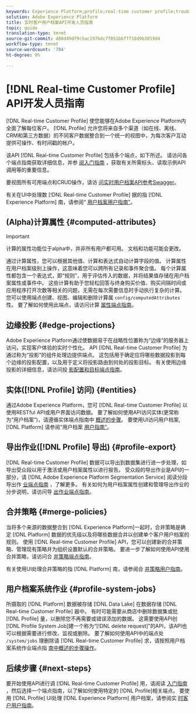 ```yaml
---
keywords: Experience Platform;profile;real-time customer profile;troubleshooting;API
solution: Adobe Experience Platform
title: 实时客户用户档案API开发人员指南
topic: guide
translation-type: tm+mt
source-git-commit: d80d49df9c5ac197bdc7f851bbfff18d9b3019d4
workflow-type: tm+mt
source-wordcount: '704'
ht-degree: 0%

---
```



# [!DNL Real-time Customer Profile] API开发人员指南

[!DNL Real-time Customer Profile] 使您能够在Adobe Experience Platform内全面了解每位客户。 [!DNL Profile] 允许您将来自多个渠道（如在线、离线、CRM和第三方数据）的不同客户数据整合到一个统一的视图中，为每次客户互动提供可操作、有时间戳的帐户。

该API [!DNL Real-time Customer Profile] 包括多个端点，如下所述。 请访问各个端点指南获取详细信息，并参 [阅入门指南](getting-started.md) ，获取有关所需标头、读取示例API调用等的重要信息。

要视图所有可用端点和CRUD操作，请访 [问实时用户档案API参考Swagger](https://www.adobe.io/apis/experienceplatform/home/api-reference.html#!acpdr/swagger-specs/real-time-customer-profile.yaml)。

有关在UI中处理数 [!DNL Real-time Customer Profile] 据的指 [!DNL Experience Platform] 南，请参阅“ [用户档案用户指南”](../ui/user-guide.md)。

## (Alpha)计算属性 {#computed-attributes}

>[!IMPORTANT]
>
>计算的属性功能位于alpha中，并非所有用户都可用。 文档和功能可能会更改。

通过计算属性，您可以根据其他值、计算和表达式自动计算字段的值。 计算属性在用户档案级别上操作，这意味着您可以跨所有记录和事件聚合值。 每个计算属性都包含一个表达式，即“规则”，用于评估传入的数据，并将结果值存储在用户档案属性或事件中。 这些计算有助于您轻松回答与终身购买价值、购买间隔时间或应用程序打开次数等相关的问题，无需在每次需要信息时手动执行复杂的计算。 您可以使用端点创建、视图、编辑和删除计算属 `config/computedAttributes` 性。 要了解如何使用此端点，请访问计算 [属性端点指南](computed-attributes.md)。

## 边缘投影 {#edge-projections}

Adobe Experience Platform通过使数据易于在战略性位置称为“边缘”的服务器上访问，实现客户体验的实时个性化。 API [!DNL Real-time Customer Profile] 为通过称为“投影”的组件处理边提供端点。 这包括用于确定应将哪些数据投影到每个边缘的投影配置，以及用于定义将投影路由到何处的投影目标。 有关使用边缘投影的详细信息，请访问投 [影配置和目标端点指南](edge-projections.md)。

## 实体([!DNL Profile] 访问) {#entities}

通过Adobe Experience Platform，您可 [!DNL Real-time Customer Profile] 以使用RESTful API或用户界面访问数据。 要了解如何使用API访问实体(更常称为“用户档案”)，请遵循实体端点指南中 [概述的步骤](entities.md)。 要使用UI访问用户档案, [!DNL Platform] 请参阅“用户档案 [用户指南”](../ui/user-guide.md)。

## 导出作业([!DNL Profile] 导出) {#profile-export}

[!DNL Real-time Customer Profile] 数据可以导出到数据集进行进一步处理，如导出受众段以用于激活或用户档案属性以进行报告。 受众段的导出作业是API的一部分，请 [!DNL Adobe Experience Platform Segmentation Service] 阅读分段导出作 [业端点指南](../../profile/api/export-jobs.md) ，了解更多。 有关如何为用户档案属性创建和管理导出作业的分步说明，请访问导 [出作业端点指南](export-jobs.md)。

## 合并策略 {#merge-policies}

当将多个来源的数据整合到 [!DNL Experience Platform]一起时，合并策略是确定 [!DNL Platform] 数据的优先级以及将哪些数据合并以创建单个客户用户档案的规则。 使用 [!DNL Real-time Customer Profile] API，您可以创建新的合并策略、管理现有策略并为组织设置默认的合并策略。 要进一步了解如何使用API使用合并策略，请访问合 [并策略端点指南](merge-policies.md)。

有关使用UI处理合并策略的指 [!DNL Platform] 南，请参阅合 [并策略用户指南](../ui/merge-policies.md)。

## 用户档案系统作业 {#profile-system-jobs}

所摄取的 [!DNL Platform] 数据被存储 [!DNL Data Lake] 在数据存储 [!DNL Real-time Customer Profile] 器中。 有时可能需要从商店中删除数据集或批 [!DNL Profile] 量，以删除您不再需要或错误添加的数据。 这需要使用API创 [!DNL Profile System Job]建一个称为“[!DNL delete request]”的API，该API也可以根据需要进行修改、监视或删除。 要了解如何使用API中的端点处 `/system/jobs` 理删除请 [!DNL Real-time Customer Profile] 求，请按照用户档案系统作业端点指 [南中概述的步骤操作](profile-system-jobs.md)。

## 后续步骤 {#next-steps}

要开始使用API进行调 [!DNL Real-time Customer Profile] 用，请阅读 [入门指南](getting-started.md) ，然后选择一个端点指南，以了解如何使用特定的 [!DNL Profile]相关端点。 要使用 [!DNL Profile] UI处理 [!DNL Experience Platform] 用户档案，请参阅实 [时客户用户指南](../ui/user-guide.md)。